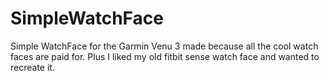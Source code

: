 # SimpleWatchFace
Simple WatchFace for the Garmin Venu 3 made because all the cool watch faces are paid for. Plus I liked my old fitbit sense watch face and wanted to recreate it.
